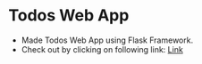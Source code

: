 # Todos Web App
- Made Todos Web App using Flask Framework.
- Check out by clicking on following link:
<a href="#">Link</a>
